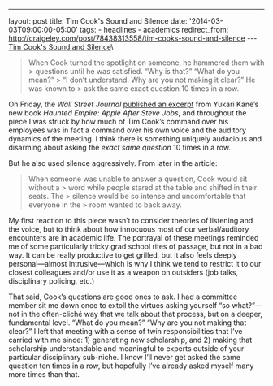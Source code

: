---
layout: post 
title: Tim Cook's Sound and Silence 
date: '2014-03-03T09:00:00-05:00' 
tags: - headlines - academics 
redirect_from: http://craigeley.com/post/78438313558/tim-cooks-sound-and-silence 
--- [Tim Cook's Sound and Silence](http://online.wsj.comews/articles/SB10001424052702304610404579405420617578250?mod=rss_Technology&mg=reno64-wsj&url=http%3A%2F%2Fonline.wsj.com%2Farticle%2FSB10001424052702304610404579405420617578250.html%3Fmod%3Drss_Technology)\

> When Cook turned the spotlight on someone, he hammered them with > questions until he was satisfied. “Why is that?” “What do you mean?” > “I don’t understand. Why are you not making it clear?” He was known to > ask the same exact question 10 times in a row.

On Friday, the *Wall Street Journal* [published an excerpt](http://d.pr/Udzx) from Yukari Kane’s new book *Haunted Empire: Apple After Steve Jobs*, and throughout the piece I was struck by how much of Tim Cook’s command over his employees was in fact a command over his own voice and the auditory dynamics of the meeting. I think there is something uniquely audacious and disarming about asking the *exact same question* 10 times in a row.

But he also used silence aggressively. From later in the article:

> When someone was unable to answer a question, Cook would sit without a > word while people stared at the table and shifted in their seats. The > silence would be so intense and uncomfortable that everyone in the > room wanted to back away.

My first reaction to this piece wasn’t to consider theories of listening and the voice, but to think about how innocuous most of our verbal/auditory encounters are in academic life. The portrayal of these meetings reminded me of some particularly tricky grad school rites of passage, but not in a bad way. It can be really productive to get grilled, but it also feels deeply personal—almost intrusive—which is why I think we tend to restrict it to our closest colleagues and/or use it as a weapon on outsiders (job talks, disciplinary policing, etc.)

That said, Cook’s questions are good ones to ask. I had a committee member sit me down once to extoll the virtues asking yourself “so what?”—not in the often-cliché way that we talk about that process, but on a deeper, fundamental level. “What do you mean?” “Why are you not making that clear?” I left that meeting with a sense of twin responsibilities that I’ve carried with me since: 1) generating new scholarship, and 2) making that scholarship understandable and meaningful to experts outside of your particular disciplinary sub-niche. I know I’ll never get asked the same question ten times in a row, but hopefully I’ve already asked myself many more times than that.

